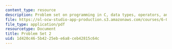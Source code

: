 ```yaml
---
content_type: resource
description: Problem set on programming in C, data types, operators, and expressions.
file: https://ol-ocw-studio-app-production.s3.amazonaws.com/courses/6-087-practical-programming-in-c-january-iap-2010/1d420c465b4225ebe6a8ceb42815c64c_MIT6_087IAP10_assn02.pdf
file_type: application/pdf
resourcetype: Document
title: Problem Set 2
uid: 1d420c46-5b42-25eb-e6a8-ceb42815c64c
---
```

